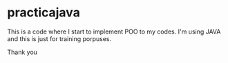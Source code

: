 # practicajava

This is a code where I start to implement POO to my codes. I'm using JAVA and this is just for training porpuses. 

Thank you
